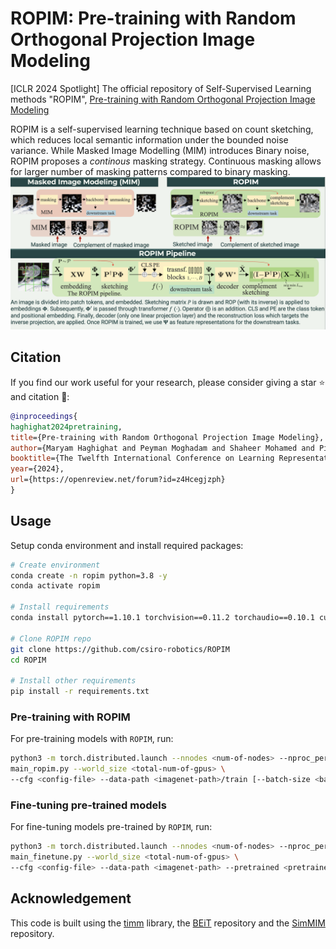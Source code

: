 # ROPIM: Pre-training with Random Orthogonal Projection Image Modeling

[ICLR 2024 Spotlight] The official repository of Self-Supervised Learning methods "ROPIM", [Pre-training with Random Orthogonal Projection Image Modeling](https://openreview.net/forum?id=z4Hcegjzph)

ROPIM is a self-supervised learning technique based on count sketching, which  reduces local semantic information under the bounded noise variance. While  Masked Image Modelling (MIM) introduces Binary noise, ROPIM proposes a _continous_ masking strategy. 
Continuous masking allows for larger number of masking patterns compared to binary masking.
![alt text](figures/ROPIM.png)


## Citation

If you find our work useful for your research, please consider giving a star :star: and citation :beer::

```bibtex
@inproceedings{
haghighat2024pretraining,
title={Pre-training with Random Orthogonal Projection Image Modeling},
author={Maryam Haghighat and Peyman Moghadam and Shaheer Mohamed and Piotr Koniusz},
booktitle={The Twelfth International Conference on Learning Representations},
year={2024},
url={https://openreview.net/forum?id=z4Hcegjzph}
}
```
## Usage

Setup conda environment and install required packages:
```bash
# Create environment
conda create -n ropim python=3.8 -y
conda activate ropim

# Install requirements
conda install pytorch==1.10.1 torchvision==0.11.2 torchaudio==0.10.1 cudatoolkit=11.3 -c pytorch -c conda-forge

# Clone ROPIM repo
git clone https://github.com/csiro-robotics/ROPIM
cd ROPIM

# Install other requirements
pip install -r requirements.txt
```
### Pre-training with ROPIM
For pre-training models with `ROPIM`, run:
                   
```bash
python3 -m torch.distributed.launch --nnodes <num-of-nodes> --nproc_per_node <num-of-gpus-per-node> --node_rank <node-rank> --master_addr <hostname> \
main_ropim.py --world_size <total-num-of-gpus> \ 
--cfg <config-file> --data-path <imagenet-path>/train [--batch-size <batch-size-per-gpu> --output <output-directory> --tag <job-tag> --spatial_sketching_threshold <threshol-for-sketching_ratio>]
```
### Fine-tuning pre-trained models
For fine-tuning models pre-trained by `ROPIM`, run:

```bash
python3 -m torch.distributed.launch --nnodes <num-of-nodes> --nproc_per_node <num-of-gpus-per-node> --node_rank <node-rank> --master_addr <hostname> \
main_finetune.py --world_size <total-num-of-gpus> \ 
--cfg <config-file> --data-path <imagenet-path> --pretrained <pretrained-ckpt> [--batch-size <batch-size-per-gpu> --output <output-directory> --tag <job-tag>]
```

## Acknowledgement

This code is built using the [timm](https://github.com/huggingface/pytorch-image-models) library, the [BEiT](https://github.com/microsoft/unilm/tree/master/beit) repository and the [SimMIM](https://github.com/microsoft/SimMIM) repository.
